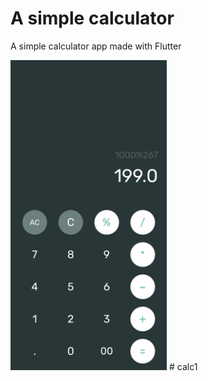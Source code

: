 # A simple calculator

A simple calculator app made with Flutter

<img src="./screenshot.png" width="250">
# calc1
